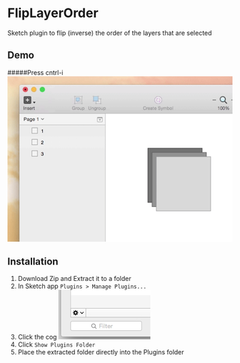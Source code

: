 # FlipLayerOrder
Sketch plugin to flip (inverse) the order of the layers that are selected
## Demo
#####Press cntrl-i
![Flipping Layers](https://raw.githubusercontent.com/gregsqueeb/FlipLayerOrder/master/demoPhotos/layers.gif)

## Installation
1. Download Zip and Extract it to a folder
2. In Sketch app `Plugins > Manage Plugins...`
3. Click the cog ![Cog](https://raw.githubusercontent.com/gregsqueeb/FlipLayerOrder/master/demoPhotos/cog.png)
4. Click `Show Plugins Folder`
5. Place the extracted folder directly into the Plugins folder
